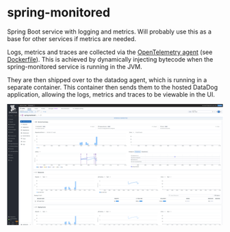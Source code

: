 # spring-monitored
Spring Boot service with logging and metrics. Will probably use this as a base for other services if metrics are needed.

Logs, metrics and traces are collected via the [OpenTelemetry agent](https://opentelemetry.io/docs/zero-code/java/agent/) (see [Dockerfile](Dockerfile)).
This is achieved by dynamically injecting bytecode when the spring-monitored service is running in the JVM.

They are then shipped over to the datadog agent, which is running in a separate container. This container then sends them
to the hosted DataDog application, allowing the logs, metrics and traces to be viewable in the UI.

![You can see the resulting APM for the service below](DD.png)
